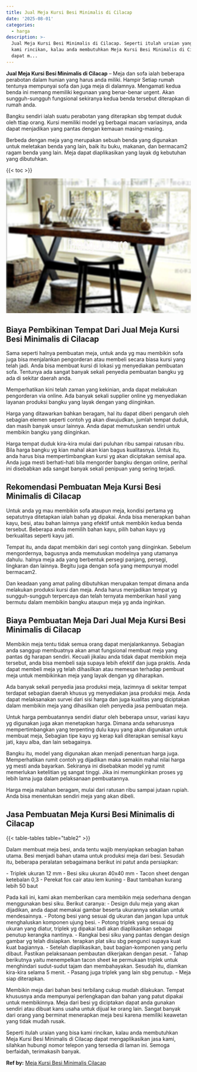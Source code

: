 ```yaml
---
title: Jual Meja Kursi Besi Minimalis di Cilacap
date: '2025-08-01'
categories:
  - harga
description: >-
  Jual Meja Kursi Besi Minimalis di Cilacap. Seperti itulah uraian yang bisa
  kami rincikan, kalau anda membutuhkan Meja Kursi Besi Minimalis di Cilacap
  dapat m...
---
```


**Jual Meja Kursi Besi Minimalis di Cilacap** – Meja dan sofa ialah beberapa perabotan dalam hunian yang harus anda miliki. Hampir Setiap rumah tentunya mempunyai sofa dan juga meja di dalamnya. Mengamati kedua benda ini memang memiliki kegunaan yang benar-benar urgent. Akan sungguh-sungguh fungsional sekiranya kedua benda tersebut diterapkan di rumah anda.

Bangku sendiri ialah suatu perabotan yang diterapkan sbg tempat duduk oleh ttiap orang. Kursi memiliki model yg berbagai macam variasinya, anda dapat menjadikan yang pantas dengan kemauan masing-masing.

Berbeda dengan meja yang merupakan sebuah benda yang digunakan untuk meletakan benda yang lain, baik itu buku, makanan, dan bermacam2 ragam benda yang lain. Meja dapat diaplikasikan yang layak dg kebutuhan yang dibutuhkan.

{{< toc >}}

![Jual Meja Kursi Besi Minimalis di Cilacap](/images/jual-meja-besi-murah06.png)

## Biaya Pembikinan Tempat Dari Jual Meja Kursi Besi Minimalis di Cilacap

Sama seperti halnya pembuatan meja, untuk anda yg mau membikin sofa juga bisa menjalankan pengorderan atau membeli secara biasa kursi yang telah jadi. Anda bisa membuat kursi di lokasi yg menyediakan pembuatan sofa. Tentunya ada sangat banyak sekali penyedia pembuatan bangku yg ada di sekitar daerah anda.

Memperhatikan kini telah zaman yang kekinian, anda dapat melakukan pengorderan via online. Ada banyak sekali supplier online yg menyediakan layanan produksi bangku yang layak dengan yang diinginkan.

Harga yang ditawarkan bahkan beragam, hal itu dapat diberi pengaruh oleh sebagian elemen seperti contoh yg akan diwujudkan, jumlah tempat duduk, dan masih banyak unsur lainnya. Anda dapat memutuskan sendiri untuk membikin bangku yang diinginkan.

Harga tempat duduk kira-kira mulai dari puluhan ribu sampai ratusan ribu. Bila harga bangku yg kian mahal akan kian bagus kualitasnya. Untuk itu, anda harus bisa mempertimbangkan kursi yg akan diciptakan semisal apa. Anda juga mesti berhati-hati bila mengorder bangku dengan online, perihal ini disebabkan ada sangat banyak sekali penipuan yang sering terjadi.

## Rekomendasi Pembuatan Meja Kursi Besi Minimalis di Cilacap

Untuk anda yg mau membikin sofa ataupun meja, kondisi pertama yg sepatutnya ditetapkan ialah bahan yg dipakai. Anda bisa menerapkan bahan kayu, besi, atau bahan lainnya yang efektif untuk membikin kedua benda tersebut. Beberapa anda memilih bahan kayu, pilih bahan kayu yg berkualitas seperti kayu jati.

Tempat itu, anda dapat membikin dari segi contoh yang diinginkan. Sebelum mengordernya, bagusnya anda memutuskan modelnya yang utamanya dahulu. halnya meja ada yang berbentuk persegi panjang, persegi, lingkaran dan lainnya. Begitu juga dengan sofa yang mempunyai model bermacam2.

Dan keadaan yang amat paling dibutuhkan merupakan tempat dimana anda melakukan produksi kursi dan meja. Anda harus menjadikan tempat yg sungguh-sungguh terpercaya dan telah ternyata memberikan hasil yang bermutu dalam membikin bangku ataupun meja yg anda inginkan.

## Biaya Pembuatan Meja Dari Jual Meja Kursi Besi Minimalis di Cilacap

Membikin meja tentu tidak semua orang dapat menjalankannya. Sebagian anda sanggup membuatnya akan amat fungsional membuat meja yang pantas dg harapan sendiri. Kecuali jikalau anda tidak dapat membikin meja tersebut, anda bisa membeli saja supaya lebih efektif dan juga praktis. Anda dapat membeli meja yg telah dihasilkan atau memesan terhadap pembuat meja untuk membikinkan meja yang layak dengan yg diharapkan.

Ada banyak sekali penyedia jasa produksi meja, lazimnya di sekitar tempat terdapat sebagian daerah khusus yg menyediakan jasa produksi meja. Anda dapat melaksanakan survei dari sisi harga dan juga kualitas yang diciptakan dalam membikin meja yang dihasilkan oleh penyedia jasa pembuatan meja.

Untuk harga pembuatannya sendiri diatur oleh beberapa unsur, variasi kayu yg digunakan juga akan menetapkan harga. Dimana anda seharusnya mempertimbangkan yang terpenting dulu kayu yang akan digunakan untuk membuat meja, Sebagian tipe kayu yg kerap kali diterapkan semisal kayu jati, kayu alba, dan lain sebagainya.

Bangku itu, model yang digunakan akan menjadi penentuan harga juga. Memperhatikan rumit contoh yg dijadikan maka semakin mahal nilai harga yg mesti anda bayarkan. Sekiranya ini disebabkan model yg rumit memerlukan ketelitian yg sangat tinggi. Jika ini memungkinkan proses yg lebih lama juga dalam pelaksanaan pembuatannya.

Harga meja malahan beragam, mulai dari ratusan ribu sampai jutaan rupiah. Anda bisa menentukan sendiri meja yang akan dibeli.

## Jasa Pembuatan Meja Kursi Besi Minimalis di Cilacap

{{< table-tables table="table2" >}}

Dalam membuat meja besi, anda tentu wajib menyiapkan sebagian bahan utama. Besi menjadi bahan utama untuk produksi meja dari besi. Sesudah itu, beberapa peralatan sebagaimana berikut ini patut anda persiapkan:

\- Triplek ukuran 12 mm - Besi siku ukuran 40x40 mm - Tacon sheet dengan ketebalan 0,3 - Perekat fox cair atau lem kuning - Baut tambahan kurang lebih 50 baut

Pada kali ini, kami akan memberikan cara membikin meja sederhana dengan menggunakan besi siku. Berikut caranya: - Design dulu meja yang akan dijadikan, anda dapat memakai gambar beserta ukurannya sekalian untuk mendesainnya. - Potong besi yang sesuai dg ukuran dan jangan lupa untuk menghaluskan komponen ujung besi. - Potong triplek yang sesuai dg ukuran yang diatur, triplek yg dipakai tadi akan diaplikasikan sebagai penutup kerangka nantinya. - Rangkai besi siku yang pantas dengan design gambar yg telah disiapkan. terapkan plat siku sbg pengunci supaya kuat kuat bagiannya. - Setelah diaplikasikan, baut bagian-komponen yang perlu dibaut. Pastikan pelaksanaan pembautan dikerjakan dengan pesat. - Tahap berikutnya yaitu menempelkan tacon sheet ke permukaan triplek untuk menghindari sudut-sudut tajam dan membahayakan. Sesudah itu, diamkan kira-kira selama 5 menit. - Pasang juga triplek yang lain sbg penutup. - Meja siap diterapkan.

Membikin meja dari bahan besi terbilang cukup mudah dilakukan. Tempat khususnya anda mempunyai perlengkapan dan bahan yang patut dipakai untuk membikinnya. Meja dari besi yg diciptakan dapat anda gunakan sendiri atau dibuat kans usaha untuk dijual ke orang lain. Sangat banyak dari orang yang berminat menerapkan meja besi karena memiliki keawetan yang tidak mudah rusak.

Seperti itulah uraian yang bisa kami rincikan, kalau anda membutuhkan Meja Kursi Besi Minimalis di Cilacap dapat mengaplikasikan jasa kami, silahkan hubungi nomor telepon yang tersedia di laman ini. Semoga berfaidah, terimakasih banyak.

**Ref by:** [Meja Kursi Besi Minimalis Cilacap](https://id.wikipedia.org/wiki/Meja)
